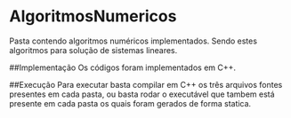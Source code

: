 # AlgoritmosNumericos
Pasta contendo algoritmos numéricos implementados. Sendo estes algoritmos para solução de sistemas lineares.

##Implementação
Os códigos foram implementados em C++.

##Execução
Para executar basta compilar em C++ os três arquivos fontes presentes em cada pasta, ou basta rodar o executável que tambem está presente em cada pasta os quais foram gerados de forma statica.
